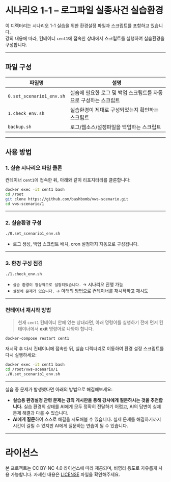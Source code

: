# 시나리오 1-1 – 로그파일 실종사건 실습환경

이 디렉터리는 시나리오 1-1 실습을 위한 환경설정 파일과 스크립트를 포함하고 있습니다.  
강의 내용에 따라, 컨테이너 `cent1`에 접속한 상태에서 스크립트를 실행하여 실습환경을 구성합니다.

---

## 파일 구성

| 파일명            | 설명 |
|-------------------|------|
| `0.set_scenario1_env.sh`  | 실습에 필요한 로그 및 백업 스크립트를 자동으로 구성하는 스크립트 |
| `1.check_env.sh`    | 실습환경이 제대로 구성되었는지 확인하는 스크립트 |
| `backup.sh`       | 로그/웹소스/설정파일을 백업하는 스크립트 |

---

## 사용 방법

### 1. 실습 시나리오 파일 클론

컨테이너 `cent1`에 접속한 뒤, 아래와 같이 리포지터리를 클론합니다:

```bash
docker exec -it cent1 bash
cd /root
git clone https://github.com/bashbomb/vws-scenario.git
cd vws-scenario/1
```

---

### 2. 실습환경 구성

```bash
./0.set_scenario1_env.sh
```

- 로그 생성, 백업 스크립트 배치, cron 설정까지 자동으로 구성됩니다.

---

### 3. 환경 구성 점검

```bash
./1.check_env.sh
```

- `실습 환경이 정상적으로 설정되었습니다.` → 시나리오 진행 가능
- `설정에 문제가 있습니다.` → 아래의 방법으로 컨테이너를 재시작하고 재시도

---

### 컨테이너 재시작 방법

> 현재 `cent1` 컨테이너 안에 있는 상태라면, 아래 명령어를 실행하기 전에 먼저 컨테이너에서 **exit** 명령어로 나와야 합니다.

```bash
docker-compose restart cent1
```

재시작 후 다시 컨테이너에 접속한 뒤, 실습 디렉터리로 이동하여 환경 설정 스크립트를 다시 실행하세요:

```bash
docker exec -it cent1 bash
cd /root/vws-scenario/1
./0.set_scenario1_env.sh
```

---

실습 중 문제가 발생했다면 아래의 방법으로 해결해보세요:

- **실습용 환경설정 관련 문제는 강의 게시판을 통해 강사에게 질문하시는 것을 추천합니다.**
  실습 환경의 상태를 AI에게 모두 정확히 전달하기 어렵고, AI의 답변이 실제 문제 해결과 다를 수 있습니다.
- **AI에게 질문**하여 스스로 해결을 시도해볼 수 있습니다.
  실제 문제를 해결하기까지 시간이 걸릴 수 있지만 AI에게 질문하는 연습이 될 수 있습니다. 

---

# 라이선스

본 프로젝트는 CC BY-NC 4.0 라이선스에 따라 제공되며, 비영리 용도로 자유롭게 사용 가능합니다.
자세한 내용은 [LICENSE](../LICENSE) 파일을 확인해주세요.

